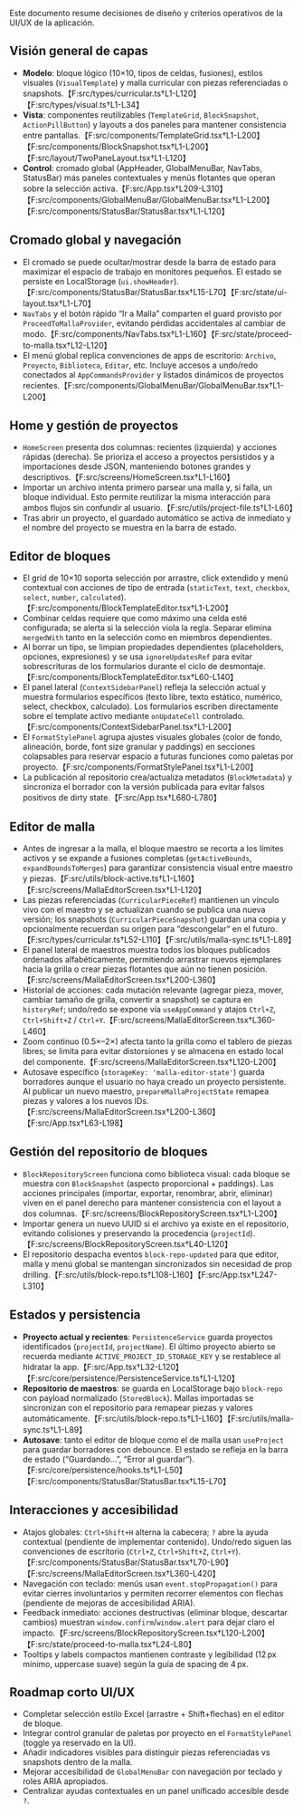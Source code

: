 Este documento resume decisiones de diseño y criterios operativos de la UI/UX de la aplicación.

## Visión general de capas
- **Modelo**: bloque lógico (10×10, tipos de celdas, fusiones), estilos visuales (`VisualTemplate`) y malla curricular con piezas referenciadas o snapshots.【F:src/types/curricular.ts†L1-L120】【F:src/types/visual.ts†L1-L34】
- **Vista**: componentes reutilizables (`TemplateGrid`, `BlockSnapshot`, `ActionPillButton`) y layouts a dos paneles para mantener consistencia entre pantallas.【F:src/components/TemplateGrid.tsx†L1-L200】【F:src/components/BlockSnapshot.tsx†L1-L200】【F:src/layout/TwoPaneLayout.tsx†L1-L120】
- **Control**: cromado global (AppHeader, GlobalMenuBar, NavTabs, StatusBar) más paneles contextuales y menús flotantes que operan sobre la selección activa.【F:src/App.tsx†L209-L310】【F:src/components/GlobalMenuBar/GlobalMenuBar.tsx†L1-L200】【F:src/components/StatusBar/StatusBar.tsx†L1-L120】

## Cromado global y navegación
- El cromado se puede ocultar/mostrar desde la barra de estado para maximizar el espacio de trabajo en monitores pequeños. El estado se persiste en LocalStorage (`ui.showHeader`).【F:src/components/StatusBar/StatusBar.tsx†L15-L70】【F:src/state/ui-layout.tsx†L1-L70】
- `NavTabs` y el botón rápido “Ir a Malla” comparten el guard provisto por `ProceedToMallaProvider`, evitando pérdidas accidentales al cambiar de modo.【F:src/components/NavTabs.tsx†L1-L160】【F:src/state/proceed-to-malla.tsx†L12-L120】
- El menú global replica convenciones de apps de escritorio: `Archivo`, `Proyecto`, `Biblioteca`, `Editar`, etc. Incluye accesos a undo/redo conectados al `AppCommandsProvider` y listados dinámicos de proyectos recientes.【F:src/components/GlobalMenuBar/GlobalMenuBar.tsx†L1-L200】

## Home y gestión de proyectos
- `HomeScreen` presenta dos columnas: recientes (izquierda) y acciones rápidas (derecha). Se prioriza el acceso a proyectos persistidos y a importaciones desde JSON, manteniendo botones grandes y descriptivos.【F:src/screens/HomeScreen.tsx†L1-L160】
- Importar un archivo intenta primero parsear una malla y, si falla, un bloque individual. Esto permite reutilizar la misma interacción para ambos flujos sin confundir al usuario.【F:src/utils/project-file.ts†L1-L60】
- Tras abrir un proyecto, el guardado automático se activa de inmediato y el nombre del proyecto se muestra en la barra de estado.

## Editor de bloques
- El grid de 10×10 soporta selección por arrastre, click extendido y menú contextual con acciones de tipo de entrada (`staticText`, `text`, `checkbox`, `select`, `number`, `calculated`).【F:src/components/BlockTemplateEditor.tsx†L1-L200】
- Combinar celdas requiere que como máximo una celda esté configurada; se alerta si la selección viola la regla. Separar elimina `mergedWith` tanto en la selección como en miembros dependientes.
- Al borrar un tipo, se limpian propiedades dependientes (placeholders, opciones, expresiones) y se usa `ignoreUpdatesRef` para evitar sobrescrituras de los formularios durante el ciclo de desmontaje.【F:src/components/BlockTemplateEditor.tsx†L60-L140】
- El panel lateral (`ContextSidebarPanel`) refleja la selección actual y muestra formularios específicos (texto libre, texto estático, numérico, select, checkbox, calculado). Los formularios escriben directamente sobre el template activo mediante `onUpdateCell` controlado.【F:src/components/ContextSidebarPanel.tsx†L1-L200】
- El `FormatStylePanel` agrupa ajustes visuales globales (color de fondo, alineación, borde, font size granular y paddings) en secciones colapsables para reservar espacio a futuras funciones como paletas por proyecto.【F:src/components/FormatStylePanel.tsx†L1-L200】
- La publicación al repositorio crea/actualiza metadatos (`BlockMetadata`) y sincroniza el borrador con la versión publicada para evitar falsos positivos de dirty state.【F:src/App.tsx†L680-L780】

## Editor de malla
- Antes de ingresar a la malla, el bloque maestro se recorta a los límites activos y se expande a fusiones completas (`getActiveBounds`, `expandBoundsToMerges`) para garantizar consistencia visual entre maestro y piezas.【F:src/utils/block-active.ts†L1-L160】【F:src/screens/MallaEditorScreen.tsx†L1-L120】
- Las piezas referenciadas (`CurricularPieceRef`) mantienen un vínculo vivo con el maestro y se actualizan cuando se publica una nueva versión; los snapshots (`CurricularPieceSnapshot`) guardan una copia y opcionalmente recuerdan su origen para “descongelar” en el futuro.【F:src/types/curricular.ts†L52-L110】【F:src/utils/malla-sync.ts†L1-L89】
- El panel lateral de maestros muestra todos los bloques publicados ordenados alfabéticamente, permitiendo arrastrar nuevos ejemplares hacia la grilla o crear piezas flotantes que aún no tienen posición.【F:src/screens/MallaEditorScreen.tsx†L200-L360】
- Historial de acciones: cada mutación relevante (agregar pieza, mover, cambiar tamaño de grilla, convertir a snapshot) se captura en `historyRef`; undo/redo se expone vía `useAppCommand` y atajos `Ctrl+Z`, `Ctrl+Shift+Z` / `Ctrl+Y`.【F:src/screens/MallaEditorScreen.tsx†L360-L460】
- Zoom continuo (0.5×–2×) afecta tanto la grilla como el tablero de piezas libres; se limita para evitar distorsiones y se almacena en estado local del componente.【F:src/screens/MallaEditorScreen.tsx†L120-L200】
- Autosave específico (`storageKey: 'malla-editor-state'`) guarda borradores aunque el usuario no haya creado un proyecto persistente. Al publicar un nuevo maestro, `prepareMallaProjectState` remapea piezas y valores a los nuevos IDs.【F:src/screens/MallaEditorScreen.tsx†L200-L360】【F:src/App.tsx†L63-L198】

## Gestión del repositorio de bloques
- `BlockRepositoryScreen` funciona como biblioteca visual: cada bloque se muestra con `BlockSnapshot` (aspecto proporcional + paddings). Las acciones principales (importar, exportar, renombrar, abrir, eliminar) viven en el panel derecho para mantener consistencia con el layout a dos columnas.【F:src/screens/BlockRepositoryScreen.tsx†L1-L200】
- Importar genera un nuevo UUID si el archivo ya existe en el repositorio, evitando colisiones y preservando la procedencia (`projectId`).【F:src/screens/BlockRepositoryScreen.tsx†L40-L120】
- El repositorio despacha eventos `block-repo-updated` para que editor, malla y menú global se mantengan sincronizados sin necesidad de prop drilling.【F:src/utils/block-repo.ts†L108-L160】【F:src/App.tsx†L247-L310】

## Estados y persistencia
- **Proyecto actual y recientes**: `PersistenceService` guarda proyectos identificados (`projectId`, `projectName`). El último proyecto abierto se recuerda mediante `ACTIVE_PROJECT_ID_STORAGE_KEY` y se restablece al hidratar la app.【F:src/App.tsx†L32-L120】【F:src/core/persistence/PersistenceService.ts†L1-L120】
- **Repositorio de maestros**: se guarda en LocalStorage bajo `block-repo` con payload normalizado (`StoredBlock`). Mallas importadas se sincronizan con el repositorio para remapear piezas y valores automáticamente.【F:src/utils/block-repo.ts†L1-L160】【F:src/utils/malla-sync.ts†L1-L89】
- **Autosave**: tanto el editor de bloque como el de malla usan `useProject` para guardar borradores con debounce. El estado se refleja en la barra de estado (“Guardando…”, “Error al guardar”).【F:src/core/persistence/hooks.ts†L1-L50】【F:src/components/StatusBar/StatusBar.tsx†L15-L70】

## Interacciones y accesibilidad
- Atajos globales: `Ctrl+Shift+H` alterna la cabecera; `?` abre la ayuda contextual (pendiente de implementar contenido). Undo/redo siguen las convenciones de escritorio (`Ctrl+Z`, `Ctrl+Shift+Z`, `Ctrl+Y`).【F:src/components/StatusBar/StatusBar.tsx†L70-L90】【F:src/screens/MallaEditorScreen.tsx†L360-L420】
- Navegación con teclado: menús usan `event.stopPropagation()` para evitar cierres involuntarios y permiten recorrer elementos con flechas (pendiente de mejoras de accesibilidad ARIA).
- Feedback inmediato: acciones destructivas (eliminar bloque, descartar cambios) muestran `window.confirm`/`window.alert` para dejar claro el impacto.【F:src/screens/BlockRepositoryScreen.tsx†L120-L200】【F:src/state/proceed-to-malla.tsx†L24-L80】
- Tooltips y labels compactos mantienen contraste y legibilidad (12 px mínimo, uppercase suave) según la guía de spacing de 4 px.

## Roadmap corto UI/UX
- Completar selección estilo Excel (arrastre + Shift+flechas) en el editor de bloque.
- Integrar control granular de paletas por proyecto en el `FormatStylePanel` (toggle ya reservado en la UI).
- Añadir indicadores visibles para distinguir piezas referenciadas vs snapshots dentro de la malla.
- Mejorar accesibilidad de `GlobalMenuBar` con navegación por teclado y roles ARIA apropiados.
- Centralizar ayudas contextuales en un panel unificado accesible desde `?`.